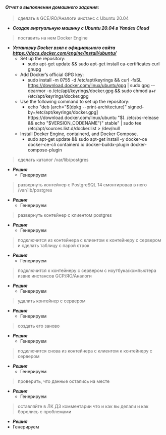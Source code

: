 #### *Отчет о выполнении домашнего задания:*

> сделать в GCE/ЯО/Аналоги инстанс с Ubuntu 20.04
* **_Создал виртуальную машину с Ubuntu 20.04 в Yandex Cloud_**


> поставить на нем Docker Engine
* **_Установку Docker взял с официального сайта https://docs.docker.com/engine/install/ubuntu/_**
  * Set up the repository:
	  * sudo apt-get update && sudo apt-get install ca-certificates curl gnupg
  * Add Docker’s official GPG key:
	  * sudo install -m 0755 -d /etc/apt/keyrings && curl -fsSL https://download.docker.com/linux/ubuntu/gpg | sudo gpg --dearmor -o /etc/apt/keyrings/docker.gpg && sudo chmod a+r /etc/apt/keyrings/docker.gpg
  * Use the following command to set up the repository:
	  * echo "deb [arch="$(dpkg --print-architecture)" signed-by=/etc/apt/keyrings/docker.gpg] https://download.docker.com/linux/ubuntu "$(. /etc/os-release && echo "$VERSION_CODENAME")" stable" | sudo tee /etc/apt/sources.list.d/docker.list > /dev/null
  * Install Docker Engine, containerd, and Docker Compose.
	  * sudo apt-get update && sudo apt-get install -y docker-ce docker-ce-cli containerd.io docker-buildx-plugin docker-compose-plugin


> сделать каталог /var/lib/postgres
* **_Решил_**
  * Генерируем

> развернуть контейнер с PostgreSQL 14 смонтировав в него /var/lib/postgres
* **_Решил_**
  * Генерируем

> развернуть контейнер с клиентом postgres
* **_Решил_**
  * Генерируем

> подключится из контейнера с клиентом к контейнеру с сервером и сделать таблицу с парой строк
* **_Решил_**
  * Генерируем

>  подключится к контейнеру с сервером с ноутбука/компьютера извне инстансов GCP/ЯО/Аналоги
* **_Решил_**
  * Генерируем

>  удалить контейнер с сервером
* **_Решил_**
  * Генерируем

>  создать его заново
* **_Решил_**
  * Генерируем

>  подключится снова из контейнера с клиентом к контейнеру с сервером
* **_Решил_**
  * Генерируем

>  проверить, что данные остались на месте
* **_Решил_**
  * Генерируем

>  оставляйте в ЛК ДЗ комментарии что и как вы делали и как боролись с проблемами
  * **_Решил_**
  * Генерируем


